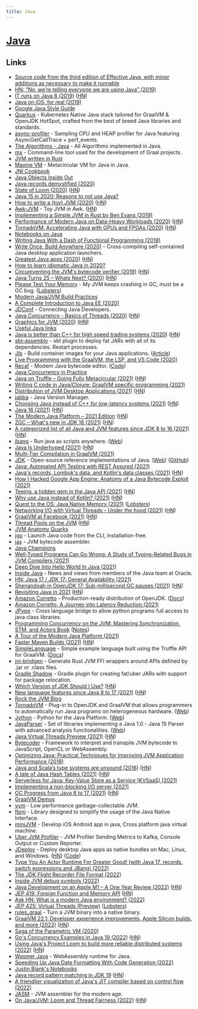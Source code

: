 ```yaml
---
title: Java
---
```


# [Java](<https://en.wikipedia.org/wiki/Java_(programming_language)>)

## Links

- [Source code from the third edition of Effective Java, with minor additions as necessary to make it runnable](https://github.com/jbloch/effective-java-3e-source-code)
- [HN: “No, we’re telling everyone we are using Java” (2019)](https://news.ycombinator.com/item?id=19346017)
- [IT runs on Java 8 (2019)](https://news.ycombinator.com/item?id=19877916) ([HN](https://news.ycombinator.com/item?id=19877916))
- [Java on iOS, for real (2019)](https://gluonhq.com/java-on-ios-for-real/)
- [Google Java Style Guide](https://google.github.io/styleguide/javaguide.html)
- [Quarkus](https://quarkus.io/) - Kubernetes Native Java stack tailored for GraalVM & OpenJDK HotSpot, crafted from the best of breed Java libraries and standards.
- [async-profiler](https://github.com/jvm-profiling-tools/async-profiler) - Sampling CPU and HEAP profiler for Java featuring AsyncGetCallTrace + perf_events.
- [The Algorithms - Java](https://github.com/TheAlgorithms/Java) - All Algorithms implemented in Java.
- [mx](https://github.com/graalvm/mx) - Command-line tool used for the development of Graal projects.
- [JVM written in Rust](https://github.com/douchuan/jvm)
- [Maxine VM](https://github.com/beehive-lab/Maxine-VM) - Metacircular VM for Java in Java.
- [JNI Cookbook](https://github.com/mkowsiak/jnicookbook)
- [Java Objects Inside Out](https://shipilev.net/jvm/objects-inside-out/)
- [Java records demystified (2020)](https://isank.dev/posts/java-14-records/)
- [State of Loom (2020)](https://cr.openjdk.java.net/~rpressler/loom/loom/sol1_part1.html) ([HN](https://news.ycombinator.com/item?id=23201559))
- [Java 15 in 2020: Reasons to not use Java?](https://dev.to/brunoborges/java-15-in-2020-reasons-to-not-use-java-3ekg)
- [How to write a (toy) JVM (2020)](https://zserge.com/posts/jvm/) ([HN](https://news.ycombinator.com/item?id=23390914))
- [Awk-JVM](https://github.com/rethab/awk-jvm) - Toy JVM in Awk. ([HN](https://news.ycombinator.com/item?id=23612910))
- [Implementing a Simple JVM in Rust by Ben Evans (2019)](https://www.youtube.com/watch?v=7ECbwgkHdAE)
- [Performance of Modern Java on Data-Heavy Workloads (2020)](https://jet-start.sh/blog/2020/06/09/jdk-gc-benchmarks-part1) ([HN](https://news.ycombinator.com/item?id=23465660))
- [TornadoVM: Accelerating Java with GPUs and FPGAs (2020)](https://www.infoq.com/articles/tornadovm-java-gpu-fpga/) ([HN](https://news.ycombinator.com/item?id=23521357))
- [Notebooks on Java](https://justinblank.com/notebooks/)
- [Writing Java With a Dash of Functional Programming (2018)](https://jiahao.codes/blog/writing-java-with-a-dash-of-functional-programming/)
- [Write Once, Build Anywhere (2020)](https://dave.autonoma.ca/blog/2020/06/29/write-once-build-anywhere/) - Cross-compiling self-contained Java desktop application launchers.
- [Greatest Java apps (2020)](https://blogs.oracle.com/javamagazine/the-top-25-greatest-java-apps-ever-written) ([HN](https://news.ycombinator.com/item?id=23676723))
- [How to learn idiomatic Java in 2020?](https://lobste.rs/s/y2nnwd/how_learn_idiomatic_java_2020)
- [Circumventing the JVM's bytecode verifier (2019)](https://anthony.som.codes/blog/2019-12-30-jvm-hackery-noverify/) ([HN](https://news.ycombinator.com/item?id=21921922))
- [Java Turns 25 – Whats Next? (2020)](https://www.oracle.com/a/ocom/docs/corporate/analystrelations/omdia-java-turns-25.pdf) ([HN](https://news.ycombinator.com/item?id=24534629))
- [Please Test Your Memory](https://shipilev.net/jvm/test-your-memory/) - My JVM keeps crashing in GC, must be a GC bug. ([Lobsters](https://lobste.rs/s/jaezro/please_test_your_memory))
- [Modern Java/JVM Build Practices](https://github.com/binkley/modern-java-practices)
- [A Complete Introduction to Java EE (2020)](https://www.jessym.com/articles/a-complete-introduction-to-java-ee)
- [JDConf](https://jdconf.splashthat.com/) - Connecting Java Developers.
- [Java Concurrency - Basics of Threads (2020)](https://turkogluc.com/java-concurrency-basics-of-threads/) ([HN](https://news.ycombinator.com/item?id=24940545))
- [Graphics for JVM (2020)](https://tonsky.me/blog/skija/) ([HN](https://news.ycombinator.com/item?id=25121705))
- [Useful Java links](https://github.com/Vedenin/useful-java-links)
- [Java is better than C++ for high speed trading systems (2020)](https://news.efinancialcareers.com/uk-en/3004875/low-latency-java-trading-systems) ([HN](https://news.ycombinator.com/item?id=25217270))
- [sbt-assembly](https://github.com/sbt/sbt-assembly) - sbt plugin to deploy fat JARs with all of its dependencies. Restart processes.
- [Jib](https://github.com/GoogleContainerTools/jib/) - Build container images for your Java applications. ([Article](https://www.infoq.com/news/2020/08/containerize-java-app-with-jib/))
- [Live Programming with the GraalVM, the LSP, and VS Code (2020)](https://www.javaadvent.com/2020/12/live-programming-with-the-graalvm-the-lsp-and-vs-code.html)
- [Recaf](https://www.coley.software/Recaf/) - Modern Java bytecode editor. ([Code](https://github.com/Col-E/Recaf))
- [Java Concurrency in Practice](https://jcip.net/)
- [Java on Truffle – Going Fully Metacircular (2021)](https://medium.com/graalvm/java-on-truffle-going-fully-metacircular-215531e3f840) ([HN](https://news.ycombinator.com/item?id=25838364))
- [Writing C code in Java/Clojure: GraalVM specific programming (2021)](https://yyhh.org/blog/2021/02/writing-c-code-in-javaclojure-graalvm-specific-programming/)
- [Distribution of JVM Desktop Applications (2021)](https://blog.frankel.ch/state-jvm-desktop-frameworks/6/) ([HN](https://news.ycombinator.com/item?id=26135532))
- [jabba](https://github.com/shyiko/jabba) - Java Version Manager.
- [Choosing Java instead of C++ for low-latency systems (2021)](https://stackoverflow.blog/2021/02/22/choosing-java-instead-of-c-for-low-latency-systems/) ([HN](https://news.ycombinator.com/item?id=26225273))
- [Java 16 (2021)](http://jdk.java.net/16/) ([HN](https://news.ycombinator.com/item?id=26477144))
- [The Modern Java Platform – 2021 Edition](https://jamesward.com/2021/03/16/the-modern-java-platform-2021-edition/) ([HN](https://news.ycombinator.com/item?id=26485993))
- [ZGC – What's new in JDK 16 (2021)](https://malloc.se/blog/zgc-jdk16) ([HN](https://news.ycombinator.com/item?id=26555514))
- [A categorized list of all Java and JVM features since JDK 8 to 16 (2021)](https://advancedweb.hu/a-categorized-list-of-all-java-and-jvm-features-since-jdk-8-to-16/) ([HN](https://news.ycombinator.com/item?id=26662297))
- [jbang](https://github.com/jbangdev/jbang) - Run java as scripts anywhere. ([Web](https://www.jbang.dev/))
- [Java Is Underhyped (2021)](https://jackson.sh/posts/2021-04-java-underrated/) ([HN](https://news.ycombinator.com/item?id=26827766))
- [Multi-Tier Compilation in GraalVM (2021)](https://medium.com/graalvm/multi-tier-compilation-in-graalvm-5fbc65f92402)
- [JDK](https://github.com/openjdk/jdk) - Open-source reference implementations of Java. ([Web](https://openjdk.java.net/projects/jdk/)) ([GitHub](https://github.com/openjdk))
- [Java: Automated API Testing with REST Assured (2021)](https://www.linkedin.com/learning/java-automated-api-testing-with-rest-assured)
- [Java's records, Lombok's data, and Kotlin's data classes (2021)](https://nipafx.dev/java-record-semantics/) ([HN](https://news.ycombinator.com/item?id=27076976))
- [How I Hacked Google App Engine: Anatomy of a Java Bytecode Exploit (2021)](https://blog.polybdenum.com/2021/05/05/how-i-hacked-google-app-engine-anatomy-of-a-java-bytecode-exploit.html)
- [Teeing, a hidden gem in the Java API (2021)](https://blog.frankel.ch/teeing-java-api/) ([HN](https://news.ycombinator.com/item?id=27103033))
- [Why use Java instead of Kotlin? (2021)](https://www.reddit.com/r/java/comments/ndwz92/can_i_get_some_reasons_to_use_java_instead_of/gyd5yi5/) ([HN](https://news.ycombinator.com/item?id=27183076))
- [Quest to the OS: Java Native Memory (2021)](https://blog.picnic.nl/quest-to-the-os-java-native-memory-5d3ef68ffc0a) ([Lobsters](https://lobste.rs/s/9ne763/quest_os_java_native_memory))
- [Networking I/O with Virtual Threads – Under the hood (2021)](https://inside.java/2021/05/10/networking-io-with-virtual-threads/) ([HN](https://news.ycombinator.com/item?id=27744826))
- [GraalVM at Facebook (2021)](https://medium.com/graalvm/graalvm-at-facebook-af09338ac519) ([HN](https://news.ycombinator.com/item?id=27782475))
- [Thread Pools on the JVM](https://gist.github.com/djspiewak/46b543800958cf61af6efa8e072bfd5c) ([HN](https://news.ycombinator.com/item?id=27883847))
- [JVM Anatomy Quarks](https://shipilev.net/jvm/anatomy-quarks/)
- [jgo](https://github.com/scijava/jgo) - Launch Java code from the CLI, installation-free.
- [jas](https://github.com/mcy/jas) - JVM bytecode assembler.
- [Java Champions](https://github.com/aalmiray/java-champions)
- [Well-Typed Programs Can Go Wrong: A Study of Typing-Related Bugs in JVM Compilers (2021)](https://dimitro.gr/assets/papers/CSDMMS21.pdf)
- [Deep Dive Into Hello World In Java (2021)](https://medium.com/sahibinden-technology/deep-dive-into-hello-world-in-java-d05d60332984)
- [Inside Java](https://inside.java/) - News and views from members of the Java team at Oracle.
- [HN: Java 17 / JDK 17: General Availability (2021)](https://news.ycombinator.com/item?id=28525378)
- [Shenandoah in OpenJDK 17: Sub-millisecond GC pauses (2021)](https://developers.redhat.com/articles/2021/09/16/shenandoah-openjdk-17-sub-millisecond-gc-pauses) ([HN](https://news.ycombinator.com/item?id=28562874))
- [Revisiting Java in 2021](https://www.avanwyk.com/revisiting-java-in-2021-ii/) ([HN](https://news.ycombinator.com/item?id=28584518))
- [Amazon Corretto](https://aws.amazon.com/corretto/) - Production-ready distribution of OpenJDK. ([Docs](https://docs.aws.amazon.com/corretto/))
- [Amazon Corretto, A Journey into Latency Reduction (2021)](https://www.youtube.com/watch?v=S4IrAZ5wT3c)
- [JPype](https://github.com/jpype-project/jpype) - Cross language bridge to allow python programs full access to java class libraries.
- [Programming Concurrency on the JVM: Mastering Synchronization, STM, and Actors Book](https://www.goodreads.com/book/show/11118624-programming-concurrency-on-the-jvm) ([Notes](https://github.com/preslavmihaylov/booknotes/tree/master/java/programming-concurrency-jvm))
- [A Tour of the Modern Java Platform (2021)](https://www.youtube.com/watch?v=y901lgIuRx0)
- [Faster Maven Builds (2021)](https://blog.frankel.ch/faster-maven-builds/1/) ([HN](https://news.ycombinator.com/item?id=28740367))
- [SimpleLanguage](https://github.com/graalvm/simplelanguage) - Simple example language built using the Truffle API for GraalVM. ([Docs](https://www.graalvm.org/graalvm-as-a-platform/implement-language/))
- [jni-bindgen](https://github.com/MaulingMonkey/jni-bindgen) - Generate Rust JVM FFI wrappers around APIs defined by .jar or .class files.
- [Gradle Shadow](https://github.com/johnrengelman/shadow) - Gradle plugin for creating fat/uber JARs with support for package relocation.
- [Which Version of JDK Should I Use?](http://whichjdk.com/) ([HN](https://news.ycombinator.com/item?id=28820601))
- [New language features since Java 8 to 17 (2021)](https://advancedweb.hu/new-language-features-since-java-8-to-17/) ([HN](https://news.ycombinator.com/item?id=28979048))
- [Rock the JVM Blog](https://blog.rockthejvm.com/)
- [TornadoVM](https://github.com/beehive-lab/TornadoVM) - Plug-in to OpenJDK and GraalVM that allows programmers to automatically run Java programs on heterogeneous hardware. ([Web](https://www.tornadovm.org/))
- [Jython](https://github.com/jython/jython) - Python for the Java Platform. ([Web](https://www.jython.org/))
- [JavaParser](https://github.com/javaparser/javaparser) - Set of libraries implementing a Java 1.0 - Java 15 Parser with advanced analysis functionalities. ([Web](https://javaparser.org/))
- [Java Virtual Threads Preview (2021)](https://openjdk.java.net/jeps/8277131) ([HN](https://news.ycombinator.com/item?id=29236375))
- [Bytecoder](https://github.com/mirkosertic/Bytecoder) - Framework to interpret and transpile JVM bytecode to JavaScript, OpenCL or WebAssembly.
- [Optimizing Java: Practical Techniques for Improving JVM Application Performance (2018)](https://www.goodreads.com/book/show/27015350-optimizing-java)
- [Java and Scala’s type systems are unsound (2016)](https://dl.acm.org/doi/10.1145/2983990.2984004) ([HN](https://news.ycombinator.com/item?id=29317024))
- [A tale of Java Hash Tables (2021)](https://www.andreinc.net/2021/11/08/a-tale-of-java-hash-tables) ([HN](https://news.ycombinator.com/item?id=29319151))
- [Serverless for Java: Key-Value Store as a Service (KVSaaS) (2021)](https://www.youtube.com/watch?v=jbxZvAqJ_MU)
- [Implementing a non-blocking I/O server (2021)](https://tuhuynh.com/posts/implement-nio-server/)
- [GC Progress from Java 8 to 17 (2021)](https://kstefanj.github.io/2021/11/24/gc-progress-8-17.html) ([HN](https://news.ycombinator.com/item?id=29330109))
- [GraalVM Demos](https://github.com/graalvm/graalvm-demos)
- [yvm](https://github.com/kelthuzadx/yvm) - Low performance garbage-collectable JVM.
- [fbjni](https://github.com/facebookincubator/fbjni) - Library designed to simplify the usage of the Java Native Interface.
- [miniJVM](https://github.com/digitalgust/miniJVM) - Develop iOS Android app in java, Cross platform java virtual machine.
- [Uber JVM Profiler](https://github.com/uber-common/jvm-profiler) - JVM Profiler Sending Metrics to Kafka, Console Output or Custom Reporter.
- [JDeploy](https://www.jdeploy.com/) - Deploy desktop Java apps as native bundles on Mac, Linux, and Windows. ([HN](https://news.ycombinator.com/item?id=30340503)) ([Code](https://github.com/shannah/jdeploy))
- [Type You An Actor Runtime For Greater Good! (with Java 17, records, switch expressions and JBang) (2022)](https://evacchi.github.io/java/records/jbang/2022/02/13/type-you-an-actor-runtime-java-17-switch-expressions.html)
- [The JDK Flight Recorder File Format (2022)](https://www.morling.dev/blog/jdk-flight-recorder-file-format/)
- [Inside JVM debug symbols (2022)](https://jpbempel.github.io/2022/03/22/jvm-debug-symbols.html)
- [Java Development on an Apple M1 – A One Year Review (2022)](https://rieckpil.de/java-development-on-an-apple-m1-a-one-year-review/) ([HN](https://news.ycombinator.com/item?id=30799686))
- [JEP 419: Foreign Function and Memory API](https://openjdk.java.net/jeps/419) ([HN](https://news.ycombinator.com/item?id=30812156))
- [Ask HN: What is a modern Java environment? (2022)](https://news.ycombinator.com/item?id=30841581)
- [JEP 425: Virtual Threads (Preview)](https://openjdk.java.net/jeps/425) ([Lobsters](https://lobste.rs/s/5nukey/jep_425_virtual_threads_preview))
- [rules_graal](https://github.com/andyscott/rules_graal) - Turn a JVM binary into a native binary.
- [GraalVM 22.1: Developer experience improvements, Apple Silicon builds, and more (2022)](https://medium.com/graalvm/graalvm-22-1-developer-experience-improvements-apple-silicon-builds-and-more-b7ac9a0f6066) ([HN](https://news.ycombinator.com/item?id=31168001))
- [Saga of the Parametric VM (2020)](http://cr.openjdk.java.net/~jrose/values/parametric-vm.pdf)
- [Go's Concurrency Examples in Java 19 (2022)](https://mccue.dev/pages/5-2-22-go-concurrency-in-java) ([HN](https://news.ycombinator.com/item?id=31254005))
- [Using Java's Project Loom to build more reliable distributed systems (2022)](https://jbaker.io/2022/05/09/project-loom-for-distributed-systems/) ([HN](https://news.ycombinator.com/item?id=31314006))
- [Wasmer Java](https://github.com/wasmerio/wasmer-java) - WebAssembly runtime for Java.
- [Speeding Up Java Date Formatting With Code Generation (2022)](https://justinblank.com/experiments/speedingupdateformats.html)
- [Justin Blank's Notebooks](https://justinblank.com/notebooks/)
- [Java record pattern matching in JDK 19](https://openjdk.java.net/jeps/405) ([HN](https://news.ycombinator.com/item?id=31378896))
- [A friendlier visualization of Java's JIT compiler based on control flow (2022)](https://robcasloz.github.io/blog/2022/05/24/a-friendlier-visualization-of-javas-jit-compiler-based-on-control-flow.html)
- [JASM](https://github.com/roscopeco/jasm) - JVM assembler for the modern age.
- [On Java/JVM: Loom and Thread Fairness (2022)](https://www.morling.dev/blog/loom-and-thread-fairness/) ([HN](https://news.ycombinator.com/item?id=31600067))